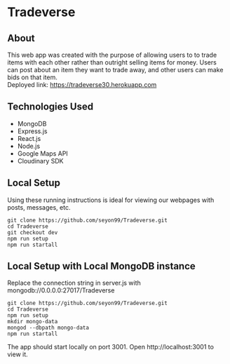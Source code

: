 # Tradeverse
## About
This web app was created with the purpose of allowing users to to trade items with each other rather than outright selling items for money. Users can post about an item they want to trade away, and other users can make bids on that item.
</br>
Deployed link: https://tradeverse30.herokuapp.com

## Technologies Used
  - MongoDB
  - Express.js
  - React.js
  - Node.js
  - Google Maps API
  - Cloudinary SDK

## Local Setup
Using these running instructions is ideal for viewing our webpages with posts, messages, etc.
```
git clone https://github.com/seyon99/Tradeverse.git
cd Tradeverse
git checkout dev
npm run setup
npm run startall
```
## Local Setup with Local MongoDB instance
Replace the connection string in server.js with mongodb://0.0.0.0:27017/Tradeverse
```
git clone https://github.com/seyon99/Tradeverse.git
cd Tradeverse
npm run setup
mkdir mongo-data
mongod --dbpath mongo-data
npm run startall
```
The app should start locally on port 3001. Open http://localhost:3001 to view it.
